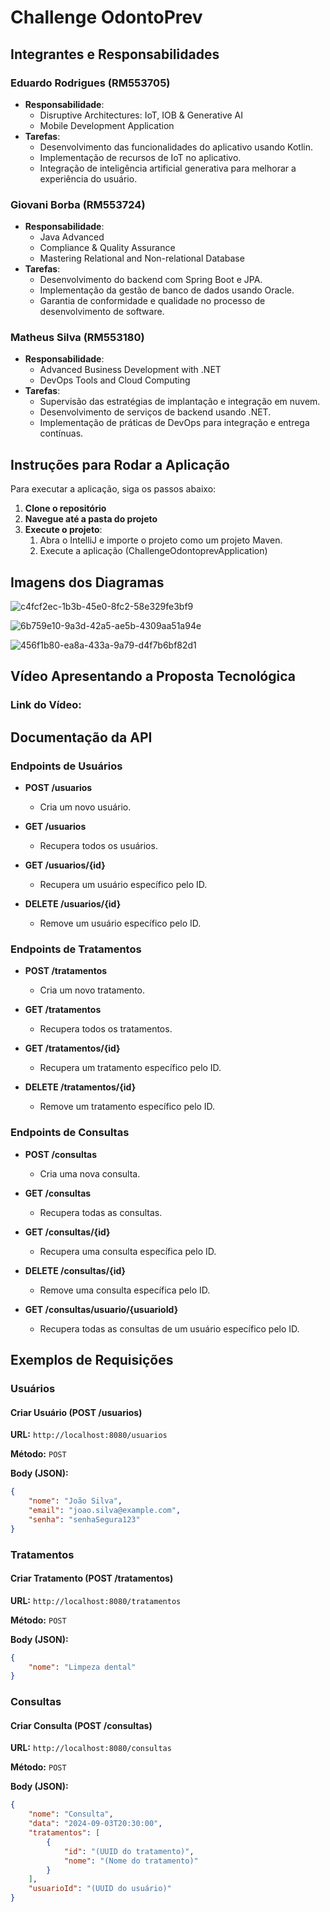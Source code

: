 # Challenge OdontoPrev



## Integrantes e Responsabilidades

### Eduardo Rodrigues (RM553705)
- **Responsabilidade**:
  - Disruptive Architectures: IoT, IOB & Generative AI
  - Mobile Development Application
- **Tarefas**:
  - Desenvolvimento das funcionalidades do aplicativo usando Kotlin.
  - Implementação de recursos de IoT no aplicativo.
  - Integração de inteligência artificial generativa para melhorar a experiência do usuário.

### Giovani Borba (RM553724)
- **Responsabilidade**:
  - Java Advanced
  - Compliance & Quality Assurance
  - Mastering Relational and Non-relational Database
- **Tarefas**:
  - Desenvolvimento do backend com Spring Boot e JPA.
  - Implementação da gestão de banco de dados usando Oracle.
  - Garantia de conformidade e qualidade no processo de desenvolvimento de software.

### Matheus Silva (RM553180)
- **Responsabilidade**:
  - Advanced Business Development with .NET
  - DevOps Tools and Cloud Computing
- **Tarefas**:
  - Supervisão das estratégias de implantação e integração em nuvem.
  - Desenvolvimento de serviços de backend usando .NET.
  - Implementação de práticas de DevOps para integração e entrega contínuas.


## Instruções para Rodar a Aplicação

Para executar a aplicação, siga os passos abaixo:

1. **Clone o repositório**
2. **Navegue até a pasta do projeto**
3. **Execute o projeto**: 
   1. Abra o IntelliJ e importe o projeto como um projeto Maven.
   2. Execute a aplicação (ChallengeOdontoprevApplication)

## Imagens dos Diagramas

![c4fcf2ec-1b3b-45e0-8fc2-58e329fe3bf9](https://github.com/user-attachments/assets/519b0b79-3c3a-4a8d-a9b7-f822d84266aa)

![6b759e10-9a3d-42a5-ae5b-4309aa51a94e](https://github.com/user-attachments/assets/649e6b58-19ea-40be-9283-50356db9e244)


![456f1b80-ea8a-433a-9a79-d4f7b6bf82d1](https://github.com/user-attachments/assets/b54bd7c7-72f1-469a-b087-e81a5ae56afc)


## Vídeo Apresentando a Proposta Tecnológica

### Link do Vídeo: 

## Documentação da API

### Endpoints de Usuários

- **POST /usuarios**
    - Cria um novo usuário.

- **GET /usuarios**
    - Recupera todos os usuários.

- **GET /usuarios/{id}**
    - Recupera um usuário específico pelo ID.

- **DELETE /usuarios/{id}**
    - Remove um usuário específico pelo ID.

### Endpoints de Tratamentos

- **POST /tratamentos**
    - Cria um novo tratamento.

- **GET /tratamentos**
    - Recupera todos os tratamentos.

- **GET /tratamentos/{id}**
    - Recupera um tratamento específico pelo ID.

- **DELETE /tratamentos/{id}**
    - Remove um tratamento específico pelo ID.

### Endpoints de Consultas

- **POST /consultas**
    - Cria uma nova consulta.

- **GET /consultas**
    - Recupera todas as consultas.

- **GET /consultas/{id}**
    - Recupera uma consulta específica pelo ID.

- **DELETE /consultas/{id}**
    - Remove uma consulta específica pelo ID.

- **GET /consultas/usuario/{usuarioId}**
    - Recupera todas as consultas de um usuário específico pelo ID.


## Exemplos de Requisições

### Usuários

#### Criar Usuário (POST /usuarios)

**URL:** `http://localhost:8080/usuarios`

**Método:** `POST`

**Body (JSON):**
```json
{
    "nome": "João Silva",
    "email": "joao.silva@example.com",
    "senha": "senhaSegura123"
}
```

### Tratamentos

#### Criar Tratamento (POST /tratamentos)

**URL:** `http://localhost:8080/tratamentos`

**Método:** `POST`

**Body (JSON):**
```json
{
    "nome": "Limpeza dental"
}
```

### Consultas

#### Criar Consulta (POST /consultas)

**URL:** `http://localhost:8080/consultas`

**Método:** `POST`

**Body (JSON):**
```json
{
    "nome": "Consulta",
    "data": "2024-09-03T20:30:00", 
    "tratamentos": [
        {
            "id": "(UUID do tratamento)",
            "nome": "(Nome do tratamento)"
        }
    ],
    "usuarioId": "(UUID do usuário)" 
}
```

